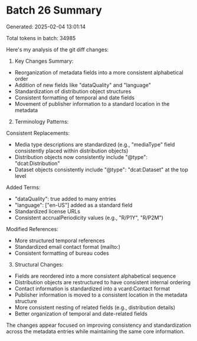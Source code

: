 # Batch 26 Summary

Generated: 2025-02-04 13:01:14

Total tokens in batch: 34985

Here's my analysis of the git diff changes:

1. Key Changes Summary:
- Reorganization of metadata fields into a more consistent alphabetical order
- Addition of new fields like "dataQuality" and "language"
- Standardization of distribution object structures
- Consistent formatting of temporal and date fields
- Movement of publisher information to a standard location in the metadata

2. Terminology Patterns:

Consistent Replacements:
- Media type descriptions are standardized (e.g., "mediaType" field consistently placed within distribution objects)
- Distribution objects now consistently include "@type": "dcat:Distribution"
- Dataset objects consistently include "@type": "dcat:Dataset" at the top level

Added Terms:
- "dataQuality": true added to many entries
- "language": ["en-US"] added as a standard field
- Standardized license URLs
- Consistent accrualPeriodicity values (e.g., "R/P1Y", "R/P2M")

Modified References:
- More structured temporal references
- Standardized email contact format (mailto:)
- Consistent formatting of bureau codes

3. Structural Changes:
- Fields are reordered into a more consistent alphabetical sequence
- Distribution objects are restructured to have consistent internal ordering
- Contact information is standardized into a vcard:Contact format
- Publisher information is moved to a consistent location in the metadata structure
- More consistent nesting of related fields (e.g., distribution details)
- Better organization of temporal and date-related fields

The changes appear focused on improving consistency and standardization across the metadata entries while maintaining the same core information.